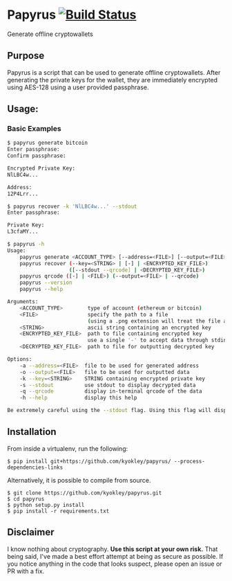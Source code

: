# Papyrus [![Build Status](https://travis-ci.org/kyokley/papyrus.svg?branch=master)](https://travis-ci.org/kyokley/papyrus)
Generate offline cryptowallets

## Purpose
Papyrus is a script that can be used to generate offline cryptowallets. After generating the private keys for the wallet, they are immediately encrypted using AES-128 using a user provided passphrase.

## Usage:
### Basic Examples
```bash
$ papyrus generate bitcoin
Enter passphrase:
Confirm passphrase:

Encrypted Private Key:
NlLBC4w...

Address:
12P4Lrr...

$ papyrus recover -k 'NlLBC4w...' --stdout
Enter passphrase:

Private Key:
L3cfaMY...

$ papyrus -h
Usage:
    papyrus generate <ACCOUNT_TYPE> [--address=<FILE>] [--output=<FILE>] [--qrcode]
    papyrus recover (--key=<STRING> | [-] | <ENCRYPTED_KEY_FILE>)
                    ([--stdout --qrcode] | <DECRYPTED_KEY_FILE>)
    papyrus qrcode ([-] | <FILE>) (--output=<FILE> | --qrcode)
    papyrus --version
    papyrus --help

Arguments:
    <ACCOUNT_TYPE>        type of account (ethereum or bitcoin)
    <FILE>                specify the path to a file
                          (using a .png extension will treat the file as a qrcode, ascii otherwise)
    <STRING>              ascii string containing an encrypted key
    <ENCRYPTED_KEY_FILE>  path to file containing encrypted key
                          use a single '-' to accept data through stdin
    <DECRYPTED_KEY_FILE>  path to file for outputting decrypted key

Options:
    -a --address=<FILE>  file to be used for generated address
    -o --output=<FILE>   file to be used for outputted data
    -k --key=<STRING>    STRING containing encrypted private key
    -s --stdout          use stdout to display decrypted data
    -q --qrcode          display in-terminal qrcode of the data
    -h --help            display this help

Be extremely careful using the --stdout flag. Using this flag will display your decrypted data in the terminal.
```

## Installation
From inside a virtualenv, run the following:
```
$ pip install git+https://github.com/kyokley/papyrus/ --process-dependencies-links
```

Alternatively, it is possible to compile from source.
```
$ git clone https://github.com/kyokley/papyrus.git
$ cd papyrus
$ python setup.py install
$ pip install -r requirements.txt
```

## Disclaimer
I know nothing about cryptography. **Use this script at your own risk.** That being said, I've made a best effort attempt at being as secure as possible. If you notice anything in the code that looks suspect, please open an issue or PR with a fix.
